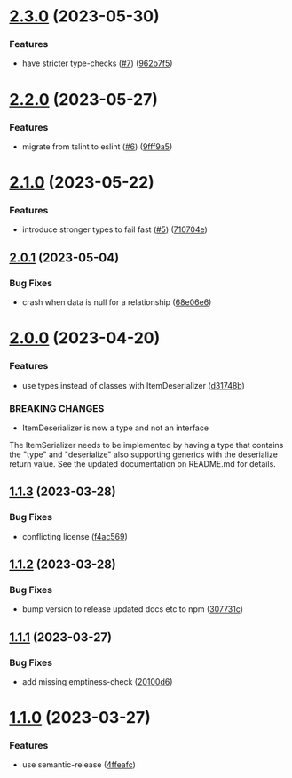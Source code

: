 # [2.3.0](https://github.com/Strobotti/jsonapi-ts-deserializer/compare/v2.2.0...v2.3.0) (2023-05-30)


### Features

* have stricter type-checks ([#7](https://github.com/Strobotti/jsonapi-ts-deserializer/issues/7)) ([962b7f5](https://github.com/Strobotti/jsonapi-ts-deserializer/commit/962b7f54c3deec574ef58658a1412c6f0d86b6c2))

# [2.2.0](https://github.com/Strobotti/jsonapi-ts-deserializer/compare/v2.1.0...v2.2.0) (2023-05-27)


### Features

* migrate from tslint to eslint ([#6](https://github.com/Strobotti/jsonapi-ts-deserializer/issues/6)) ([9fff9a5](https://github.com/Strobotti/jsonapi-ts-deserializer/commit/9fff9a545f2b6c5702303ca687ef84438754db91))

# [2.1.0](https://github.com/Strobotti/jsonapi-ts-deserializer/compare/v2.0.1...v2.1.0) (2023-05-22)


### Features

* introduce stronger types to fail fast ([#5](https://github.com/Strobotti/jsonapi-ts-deserializer/issues/5)) ([710704e](https://github.com/Strobotti/jsonapi-ts-deserializer/commit/710704e30378ac84eef8da5db6d707d4f6aef68c))

## [2.0.1](https://github.com/Strobotti/jsonapi-ts-deserializer/compare/v2.0.0...v2.0.1) (2023-05-04)


### Bug Fixes

* crash when data is null for a relationship ([68e06e6](https://github.com/Strobotti/jsonapi-ts-deserializer/commit/68e06e636d6a63c1c40fa8b075cd2e4525005848))

# [2.0.0](https://github.com/Strobotti/jsonapi-ts-deserializer/compare/v1.1.3...v2.0.0) (2023-04-20)


### Features

* use types instead of classes with ItemDeserializer ([d31748b](https://github.com/Strobotti/jsonapi-ts-deserializer/commit/d31748b354eaadd87f1dffe75791643b97205a70))


### BREAKING CHANGES

* ItemDeserializer is now a type and not an interface

The ItemSerializer needs to be implemented by having a type that contains the "type" and "deserialize" also supporting generics with the deserialize return value. See the updated documentation on README.md for details.

## [1.1.3](https://github.com/Strobotti/jsonapi-ts-deserializer/compare/v1.1.2...v1.1.3) (2023-03-28)


### Bug Fixes

* conflicting license ([f4ac569](https://github.com/Strobotti/jsonapi-ts-deserializer/commit/f4ac569f9410a8c000c6ffde366f54265b99f383))

## [1.1.2](https://github.com/Strobotti/jsonapi-ts-deserializer/compare/v1.1.1...v1.1.2) (2023-03-28)


### Bug Fixes

* bump version to release updated docs etc to npm ([307731c](https://github.com/Strobotti/jsonapi-ts-deserializer/commit/307731c31ab96ec4d9a6564cebbd76529e23c38c))

## [1.1.1](https://github.com/Strobotti/jsonapi-ts-deserializer/compare/v1.1.0...v1.1.1) (2023-03-27)


### Bug Fixes

* add missing emptiness-check ([20100d6](https://github.com/Strobotti/jsonapi-ts-deserializer/commit/20100d669670c7e058095867f7102d5b5c9148f4))

# [1.1.0](https://github.com/Strobotti/jsonapi-ts-deserializer/compare/v1.0.1...v1.1.0) (2023-03-27)


### Features

* use semantic-release ([4ffeafc](https://github.com/Strobotti/jsonapi-ts-deserializer/commit/4ffeafc1a785eb286f9518f1703a81d909cf2113))
